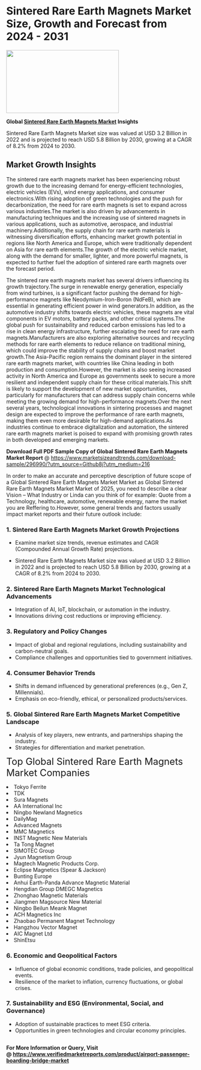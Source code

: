 <H1>Sintered Rare Earth Magnets Market Size, Growth and Forecast from 2024 - 2031</H1><img class="aligncenter size-medium wp-image-584254" src="https://thirdeyenews.in/wp-content/uploads/2024/09/Global-Market-Research-300x168.jpeg" alt="" width="300" height="168" /><p><strong>Global&nbsp;<a href="https://www.marketsizeandtrends.com/download-sample/296990/?utm_source=Github8j?utm_medium=216">Sintered Rare Earth Magnets Market</a> Insights</strong></p><p>Sintered Rare Earth Magnets Market size was valued at USD 3.2 Billion in 2022 and is projected to reach USD 5.8 Billion by 2030, growing at a CAGR of 8.2% from 2024 to 2030.</p><p><h2>Market Growth Insights</h2> <p>The sintered rare earth magnets market has been experiencing robust growth due to the increasing demand for energy-efficient technologies, electric vehicles (EVs), wind energy applications, and consumer electronics.With rising adoption of green technologies and the push for decarbonization, the need for rare earth magnets is set to expand across various industries.The market is also driven by advancements in manufacturing techniques and the increasing use of sintered magnets in various applications, such as automotive, aerospace, and industrial machinery.Additionally, the supply chain for rare earth materials is witnessing diversification efforts, enhancing market growth potential in regions like North America and Europe, which were traditionally dependent on Asia for rare earth elements.The growth of the electric vehicle market, along with the demand for smaller, lighter, and more powerful magnets, is expected to further fuel the adoption of sintered rare earth magnets over the forecast period.</p> <p>The sintered rare earth magnets market has several drivers influencing its growth trajectory.The surge in renewable energy generation, especially from wind turbines, is a significant factor pushing the demand for high-performance magnets like Neodymium-Iron-Boron (NdFeB), which are essential in generating efficient power in wind generators.In addition, as the automotive industry shifts towards electric vehicles, these magnets are vital components in EV motors, battery packs, and other critical systems.The global push for sustainability and reduced carbon emissions has led to a rise in clean energy infrastructure, further escalating the need for rare earth magnets.Manufacturers are also exploring alternative sources and recycling methods for rare earth elements to reduce reliance on traditional mining, which could improve the stability of supply chains and boost market growth.The Asia-Pacific region remains the dominant player in the sintered rare earth magnets market, with countries like China leading in both production and consumption.However, the market is also seeing increased activity in North America and Europe as governments seek to secure a more resilient and independent supply chain for these critical materials.This shift is likely to support the development of new market opportunities, particularly for manufacturers that can address supply chain concerns while meeting the growing demand for high-performance magnets.Over the next several years, technological innovations in sintering processes and magnet design are expected to improve the performance of rare earth magnets, making them even more desirable for high-demand applications.As industries continue to embrace digitalization and automation, the sintered rare earth magnets market is poised to expand with promising growth rates in both developed and emerging markets.</p> <p><span class=""><strong>Download Full PDF Sample Copy of Global Sintered Rare Earth Magnets Market Report</strong> @ <a href="https://www.marketsizeandtrends.com/download-sample/296990/?utm_source=Github8j?utm_medium=216" target="_blank">https://www.marketsizeandtrends.com/download-sample/296990/?utm_source=Github8j?utm_medium=216</a></span></p><p>In order to make an accurate and perceptive description of future scope of a Global&nbsp;Sintered Rare Earth Magnets Market Market as Global&nbsp;Sintered Rare Earth Magnets Market Market of 2025, you need to describe a clear Vision &ndash; What Industry or Linda can you think of for example: Quote from a Technology, healthcare, automotive, renewable energy, name the market you are Reffering to.However, some general trends and factors usually impact market reports and their future outlook include:</p><h3>1.&nbsp;<strong>Sintered Rare Earth Magnets Market Growth Projections</strong></h3><ul><li>Examine market size trends, revenue estimates and CAGR (Compounded Annual Growth Rate) projections.</li><li><p>Sintered Rare Earth Magnets Market size was valued at USD 3.2 Billion in 2022 and is projected to reach USD 5.8 Billion by 2030, growing at a CAGR of 8.2% from 2024 to 2030.</p></li></ul><h3>2.&nbsp;<strong>Sintered Rare Earth Magnets Market Technological Advancements</strong></h3><ul><li>Integration of AI, IoT, blockchain, or automation in the industry.</li><li>Innovations driving cost reductions or improving efficiency.</li></ul><h3>3.&nbsp;<strong>Regulatory and Policy Changes</strong></h3><ul><li>Impact of global and regional regulations, including sustainability and carbon-neutral goals.</li><li>Compliance challenges and opportunities tied to government initiatives.</li></ul><h3>4.&nbsp;<strong>Consumer Behavior Trends</strong></h3><ul><li>Shifts in demand influenced by generational preferences (e.g., Gen Z, Millennials).</li><li>Emphasis on eco-friendly, ethical, or personalized products/services.</li></ul><h3>5.&nbsp;<strong>Global Sintered Rare Earth Magnets Market Competitive Landscape</strong></h3><ul><li>Analysis of key players, new entrants, and partnerships shaping the industry.</li><li>Strategies for differentiation and market penetration.</li></ul><p data-pm-slice="1 1 []"><span style="color: inherit; font-family: inherit; font-size: 25px;">Top Global Sintered Rare Earth Magnets Market Companies</span></p><div class="" data-test-id=""><p><li>Tokyo Ferrite</li><li> TDK</li><li> Sura Magnets</li><li> AA International Inc</li><li> Ningbo Newland Magnetics</li><li> DailyMag</li><li> Advanced Magnets</li><li> MMC Magnetics</li><li> INST Magnetic New Materials</li><li> Ta Tong Magnet</li><li> SIMOTEC Group</li><li> Jyun Magnetism Group</li><li> Magtech Magnetic Products Corp.</li><li> Eclipse Magnetics (Spear & Jackson)</li><li> Bunting Europe</li><li> Anhui Earth-Panda Advance Magnetic Material</li><li> Hengdian Group DMEGC Magnetics</li><li> Zhonghao Magnetic Materials</li><li> Jiangmen Magsource New Material</li><li> Ningbo Beilun Meank Magnet</li><li> ACH Magnetics Inc</li><li> Zhaobao Permanent Magnet Technology</li><li> Hangzhou Vector Magnet</li><li> AIC Magnet Ltd</li><li> ShinEtsu</li></p></div><h3>6.&nbsp;<strong>Economic and Geopolitical Factors</strong></h3><ul><li>Influence of global economic conditions, trade policies, and geopolitical events.</li><li>Resilience of the market to inflation, currency fluctuations, or global crises.</li></ul><h3>7.&nbsp;<strong>Sustainability and ESG (Environmental, Social, and Governance)</strong></h3><ul><li>Adoption of sustainable practices to meet ESG criteria.</li><li>Opportunities in green technologies and circular economy principles.</li></ul><h2><strong style="font-size: 14px;">For More Information or Query, Visit @&nbsp;</strong><a style="background-color: #ffffff; font-size: 14px;" href="https://www.marketsizeandtrends.com/report/sintered-rare-earth-magnets-market/" target="_blank">https://www.verifiedmarketreports.com/product/airport-passenger-boarding-bridge-market</a></h2>